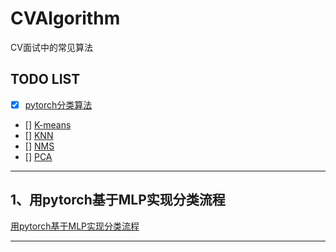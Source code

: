 # CVAlgorithm

CV面试中的常见算法

## TODO LIST
- [x] [pytorch分类算法](./classification.py)
- [] [K-means]()
- [] [KNN]()
- [] [NMS]()
- [] [PCA]()


***

## 1、用pytorch基于MLP实现分类流程
[用pytorch基于MLP实现分类流程](./classification.py)

***


